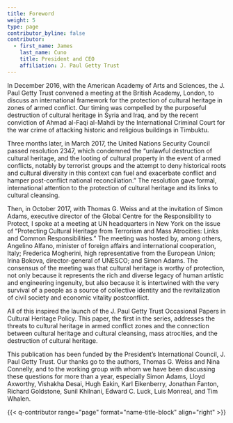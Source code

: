 ```yaml
---
title: Foreword
weight: 5
type: page
contributor_byline: false
contributor:
  - first_name: James
    last_name: Cuno
    title: President and CEO
    affiliation: J. Paul Getty Trust
---
```


In December 2016, with the American Academy of Arts and Sciences, the J. Paul Getty Trust convened a meeting at the British Academy, London, to discuss an international framework for the protection of cultural heritage in zones of armed conflict. Our timing was compelled by the purposeful destruction of cultural heritage in Syria and Iraq, and by the recent conviction of Ahmad al-Faqi al-Mahdi by the International Criminal Court for the war crime of attacking historic and religious buildings in Timbuktu.

Three months later, in March 2017, the United Nations Security Council passed resolution 2347, which condemned the “unlawful destruction of cultural heritage, and the looting of cultural property in the event of armed conflicts, notably by terrorist groups and the attempt to deny historical roots and cultural diversity in this context can fuel and exacerbate conflict and hamper post-conflict national reconciliation.” The resolution gave formal, international attention to the protection of cultural heritage and its links to cultural cleansing.

Then, in October 2017, with Thomas G. Weiss and at the invitation of Simon Adams, executive director of the Global Centre for the Responsibility to Protect, I spoke at a meeting at UN headquarters in New York on the issue of “Protecting Cultural Heritage from Terrorism and Mass Atrocities: Links and Common Responsibilities.” The meeting was hosted by, among others, Angelino Alfano, minister of foreign affairs and international cooperation, Italy; Frederica Mogherini, high representative from the European Union; Irina Bokova, director-general of UNESCO; and Simon Adams. The consensus of the meeting was that cultural heritage is worthy of protection, not only because it represents the rich and diverse legacy of human artistic and engineering ingenuity, but also because it is intertwined with the very survival of a people as a source of collective identity and the revitalization of civil society and economic vitality postconflict.

All of this inspired the launch of the J. Paul Getty Trust Occasional Papers in Cultural Heritage Policy. This paper, the first in the series, addresses the threats to cultural heritage in armed conflict zones and the connection between cultural heritage and cultural cleansing, mass atrocities, and the destruction of cultural heritage.

This publication has been funded by the President’s International Council, J. Paul Getty Trust. Our thanks go to the authors, Thomas G. Weiss and Nina Connelly, and to the working group with whom we have been discussing these questions for more than a year, especially Simon Adams, Lloyd Axworthy, Vishakha Desai, Hugh Eakin, Karl Eikenberry, Jonathan Fanton, Richard Goldstone, Sunil Khilnani, Edward C. Luck, Luis Monreal, and Tim Whalen.


{{< q-contributor range="page" format="name-title-block" align="right" >}}
